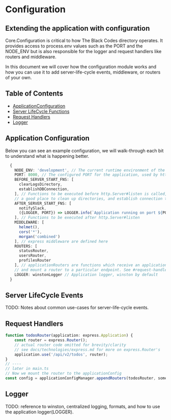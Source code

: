 # Configuration

## Extending the application with configuration

Core.Configuration is critical to how The Black Codes directory operates.
It provides access to process.env values such as the PORT and the NODE_ENV but is also responsible for the logger and request handlers like routers and middleware.

In this document we will cover how the configuration module works and how you can use it to add server-life-cycle events, middleware, or routers of your own.

## Table of Contents

-   [ApplicationConfiguration](#application-configuration)
-   [Server LifeCycle Functions](#server-life-cycle-events)
-   [Request Handlers](#request-handlers)
-   [Logger](#logger)

## Application Configuration

Below you can see an example configuration, we will walk-through each bit to understand
what is happening better.

```typescript
  {
    NODE_ENV: 'development', // The current runtime environment of the application
    PORT: 8000, // The configured PORT for the application, used by http.Server#listen
    BEFORE_SERVER_START_FNS: [
      clearLogsDirectory,
      establishDBConnection,
    ], // Functions to be executed before http.Server#listen is called, this is often times
    // a good place to clean up directories, and establish connection to the database
    AFTER_SERVER_START_FNS: [
      notifySlack,
      ({LOGGER, PORT}) => LOGGER.info(`Application running on port ${PORT}`)
    ], // Functions to be executed after http.Server#listen
    MIDDLEWARE: [
      helmet(),
      cors('*'),
      morgan('combined')
    ], // express middleware are defined here
    ROUTERS: [
      statusRouter,
      usersRouter,
      profilesRouter
    ], // applicationRouters are functions which receive an application instance
    // and mount a router to a particular endpoint. See #request-handlers for more details
    LOGGER: winstonLogger // Application logger, winston by default
  }
```

## Server LifeCycle Events

TODO: Notes about common use-cases for server-life-cycle events.

## Request Handlers

```typescript
function todosRouter(application: express.Application) {
    const router = express.Router();
    // actual router code omitted for brevity/clarity
    // see docs/technologies/express.md for more on express.Router's
    application.use('/api/v2/todos', router);
}
// ----
// later in main.ts
// Now we mount the router to the applicationConfig
const config = applicationConfigManager.appendRouters(todosRouter, someOtherRouter).getInstance();
```

## Logger

TODO: reference to winston, centralized logging, formats, and how to use
the application logger(LOGGER).
